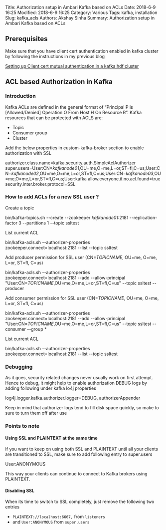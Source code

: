 Title: Authorization setup in Ambari Kafka based on ACLs
Date: 2018-6-9 16:25
Modified: 2018-6-9 16:25
Category: Various
Tags: kafka, installation
Slug: kafka_acls
Authors: Akshay Sinha
Summary: Authorization setup in Ambari Kafka based on ACLs

## Prerequisites

Make sure that you have client cert authentication enabled in kafka cluster by following the instructions in my previous blog

[Setting up Client cert mutual authentication in a kafka hdf cluster]({filename}/kafka/2018_06_09_kafka_ssl.md)

## ACL based Authorization in Kafka

### Introduction

Kafka ACLs are defined in the general format of “Principal P is [Allowed/Denied] Operation O From Host H On Resource R”.
Kafka resources that can be protected with ACLS are:
  * Topic
  * Consumer group
  * Cluster

Add the below properties in custom-kafka-broker section to enable authorization with SSL  

  authorizer.class.name=kafka.security.auth.SimpleAclAuthorizer
  super.users=User:CN=_kafkanode01_,OU=me,O=me,L=or,ST=fl,C=us;User:CN=_kafkanode02_,OU=me,O=me,L=or,ST=fl,C=us;User:CN=_kafkanode03_,OU=me,O=me,L=or,ST=fl,C=us;User:kafka
  allow.everyone.if.no.acl.found=true
  security.inter.broker.protocol=SSL


### How to add ACLs for a new SSL user ?

Create a topic

  bin/kafka-topics.sh --create --zookeeper _kafkanode01_:2181 --replication-factor 3 --partitions 1 --topic ssltest

List current ACL

  bin/kafka-acls.sh --authorizer-properties zookeeper.connect=localhost:2181 --list --topic ssltest

Add producer permission for SSL user (CN=_TOPICNAME_, OU=me, O=me, L=or, ST=fl, C=us)

  bin/kafka-acls.sh --authorizer-properties zookeeper.connect=localhost:2181 --add --allow-principal "User:CN=_TOPICNAME_,OU=me,O=me,L=or,ST=fl,C=us" --topic ssltest --producer

Add consumer permission for SSL user (CN=_TOPICNAME_, OU=me, O=me, L=or, ST=fl, C=us)

  bin/kafka-acls.sh --authorizer-properties zookeeper.connect=localhost:2181 --add --allow-principal "User:CN=_TOPICNAME_,OU=me,O=me,L=or,ST=fl,C=us" --topic ssltest --consumer --group *

List current ACL

  bin/kafka-acls.sh --authorizer-properties zookeeper.connect=localhost:2181 --list --topic ssltest

### Debugging

As it goes, security related changes never usually work on first attempt. Hence to debug, it might help to enable authorization DEBUG logs by adding following under kafka lo4j properties

  log4j.logger.kafka.authorizer.logger=DEBUG, authorizerAppender

Keep in mind that authorizer logs tend to fill disk space quickly, so make to sure to turn them off after use

### Points to note

#### Using SSL and PLAINTEXT at the same time

If you want to keep on using both SSL and PLAINTEXT until all your clients are transitioned to SSL, make sure to add following entry to super.users

  User:ANONYMOUS

This way your clients can continue to connect to Kafka brokers using PLAINTEXT.

#### Disabling SSL

When its time to switch to SSL completely, just remove the following two entries  
  * `PLAINTEXT://localhost:6667,` from `listeners`  
  * and `User:ANONYMOUS` from `super.users`
